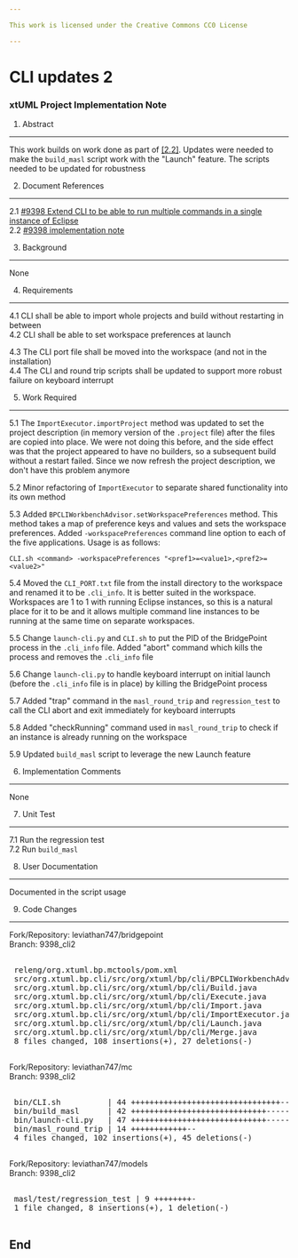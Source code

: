 ```yaml
---

This work is licensed under the Creative Commons CC0 License

---
```


# CLI updates 2
### xtUML Project Implementation Note

1. Abstract
-----------
This work builds on work done as part of [[2.2]](#2.2). Updates were needed to
make the `build_masl` script work with the "Launch" feature. The scripts needed
to be updated for robustness

2. Document References
----------------------
<a id="2.1"></a>2.1 [#9398 Extend CLI to be able to run multiple commands in a single instance of Eclipse](https://support.onefact.net/issues/9398)  
<a id="2.2"></a>2.2 [#9398 implementation note](9398_cli_int.md)  

3. Background
-------------
None

4. Requirements
---------------
4.1 CLI shall be able to import whole projects and build without restarting in
between  
4.2 CLI shall be able to set workspace preferences at launch  

4.3 The CLI port file shall be moved into the workspace (and not in the
installation)  
4.4 The CLI and round trip scripts shall be updated to support more robust
failure on keyboard interrupt  

5. Work Required
----------------

5.1 The `ImportExecutor.importProject` method was updated to set the project
description (in memory version of the `.project` file) after the files are
copied into place. We were not doing this before, and the side effect was that
the project appeared to have no builders, so a subsequent build without a
restart failed. Since we now refresh the project description, we don't have this
problem anymore  

5.2 Minor refactoring of `ImportExecutor` to separate shared functionality into
its own method  

5.3 Added `BPCLIWorkbenchAdvisor.setWorkspacePreferences` method. This method
takes a map of preference keys and values and sets the workspace preferences.
Added `-workspacePreferences` command line option to each of the five
applications. Usage is as follows:
```
CLI.sh <command> -workspacePreferences "<pref1>=<value1>,<pref2>=<value2>"
```

5.4 Moved the `CLI_PORT.txt` file from the install directory to the workspace
and renamed it to be `.cli_info`. It is better suited in the workspace.
Workspaces are 1 to 1 with running Eclipse instances, so this is a natural place
for it to be and it allows multiple command line instances to be running at the
same time on separate workspaces.  

5.5 Change `launch-cli.py` and `CLI.sh` to put the PID of the BridgePoint
process in the `.cli_info` file. Added "abort" command which kills the process
and removes the `.cli_info` file  

5.6 Change `launch-cli.py` to handle keyboard interrupt on initial launch
(before the `.cli_info` file is in place) by killing the BridgePoint process  

5.7 Added "trap" command in the `masl_round_trip` and `regression_test` to call
the CLI abort and exit immediately for keyboard interrupts  

5.8 Added "checkRunning" command used in `masl_round_trip` to check if an
instance is already running on the workspace  

5.9 Updated `build_masl` script to leverage the new Launch feature  

6. Implementation Comments
--------------------------
None

7. Unit Test
------------

7.1 Run the regression test  
7.2 Run `build_masl`  


8. User Documentation
---------------------
Documented in the script usage

9. Code Changes
---------------
Fork/Repository: leviathan747/bridgepoint  
Branch: 9398_cli2  

<pre>

 releng/org.xtuml.bp.mctools/pom.xml                                  |  2 ++
 src/org.xtuml.bp.cli/src/org/xtuml/bp/cli/BPCLIWorkbenchAdvisor.java | 55 ++++++++++++++++++++++++++++++++++++++++++++++++++++++-
 src/org.xtuml.bp.cli/src/org/xtuml/bp/cli/Build.java                 |  4 ++++
 src/org.xtuml.bp.cli/src/org/xtuml/bp/cli/Execute.java               |  4 ++++
 src/org.xtuml.bp.cli/src/org/xtuml/bp/cli/Import.java                |  4 ++++
 src/org.xtuml.bp.cli/src/org/xtuml/bp/cli/ImportExecutor.java        | 58 ++++++++++++++++++++++++++++++++--------------------------
 src/org.xtuml.bp.cli/src/org/xtuml/bp/cli/Launch.java                |  4 ++++
 src/org.xtuml.bp.cli/src/org/xtuml/bp/cli/Merge.java                 |  4 ++++
 8 files changed, 108 insertions(+), 27 deletions(-)

</pre>

Fork/Repository: leviathan747/mc  
Branch: 9398_cli2  

<pre>

 bin/CLI.sh          | 44 ++++++++++++++++++++++++++++++++------------
 bin/build_masl      | 42 +++++++++++++++++++++++++++++-------------
 bin/launch-cli.py   | 47 +++++++++++++++++++++++++++++------------------
 bin/masl_round_trip | 14 ++++++++++++--
 4 files changed, 102 insertions(+), 45 deletions(-)

</pre>

Fork/Repository: leviathan747/models  
Branch: 9398_cli2  

<pre>

 masl/test/regression_test | 9 ++++++++-
 1 file changed, 8 insertions(+), 1 deletion(-)

</pre>

End
---

